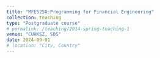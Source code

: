 ```yaml
---
title: "MFE5250:Programming for Financial Engineering"
collection: teaching
type: "Postgraduate course"
# permalink: /teaching/2014-spring-teaching-1
venue: "CUHKSZ, SDS"
date: 2024-09-01
# location: "City, Country"
---
```


